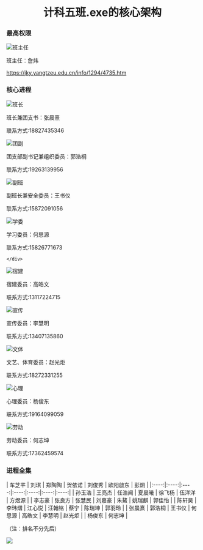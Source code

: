 <h1 style="text-align:center;font-weight:bold">计科五班.exe的核心架构</h1>
<h3 style="font-weight:bold;">最高权限</h3>
<div class="person-card">
    <div class="person-image">
        <img src="/images/l/l3.png" alt="班主任">
    </div>
    <div class="person-info">
        <p>班主任：詹炜</p>
        <a href="https://jky.yangtzeu.edu.cn/info/1294/4735.htm">https://jky.yangtzeu.edu.cn/info/1294/4735.htm</a>
    </div>
</div>
<h3 style="font-weight:bold;">核心进程</h3>
<div class="person-card">
    <div class="person-image">
        <img src="/images/l/l1.png" alt="班长">
    </div>
    <div class="person-info">
        <p>班长兼团支书：张晨熹</p>
        <p>联系方式:18827435346</p>
    </div>
</div>
<div class="person-card">
    <div class="person-image">
        <img src="/images/l/l2.png" alt="团副">
    </div>
    <div class="person-info">
        <p>团支部副书记兼组织委员：郭浩桐</p>
        <p>联系方式:19263139956</p>
    </div>
</div>
<div class="person-card">
    <div class="person-image">
        <img src="/images/l/l10.png" alt="副班">
    </div>
    <div class="person-info">
        <p>副班长兼安全委员：王书仪</p>
        <p>联系方式:15872091056</p>
    </div>
</div>
<div class="person-card">
    <div class="person-image">
        <img src="/images/l/l4.png" alt="学委">
    </div>
    <div class="person-info">
        <p>学习委员：何思源</p>
        <p>联系方式:15826771673</p>

    </div>
</div>
<div class="person-card">
    <div class="person-image">
        <img src="/images/l/l5.png" alt="宿建">
    </div>
    <div class="person-info">
        <p>宿建委员：高皓文</p>
        <p>联系方式:13117224715</p>
    </div>
</div>
<div class="person-card">
    <div class="person-image">
        <img src="/images/l/l6.png" alt="宣传">
    </div>
    <div class="person-info">
        <p>宣传委员：李慧明</p>
        <p>联系方式:13407135860</p>
    </div>
</div>
<div class="person-card">
    <div class="person-image">
        <img src="/images/l/l7.png" alt="文体">
    </div>
    <div class="person-info">
        <p>文艺、体育委员：赵光炬</p>
        <p>联系方式:18272331255</p>
    </div>
</div>
<div class="person-card">
    <div class="person-image">
        <img src="/images/l/l8.png" alt="心理">
    </div>
    <div class="person-info">
        <p>心理委员：杨俊东</p>
        <p>联系方式:19164099059</p>
    </div>
</div>
<div class="person-card">
    <div class="person-image">
        <img src="/images/l/l9.png" alt="劳动">
    </div>
    <div class="person-info">
        <p>劳动委员：何志坤</p>
        <p>联系方式:17362459574</p>
    </div>
</div>
<h3 style="font-weight:bold;">进程全集</h3>
| 车芝芊 | 刘琪 | 郑陶陶 | 贺依诺 | 刘俊秀 |  欧阳啟东 | 彭炯 |
|:----:|:----:|:----:|:----:|:----:|:----:|:----:|
| 孙玉浩 | 王亮杰 | 任浩闻 | 夏晨曦 | 徐飞杨 | 伍洋洋 | 方煜源 |
| 李志豪 | 张良方 | 张慧民 | 刘嘉豪 |  朱鰲  | 姚瑞麒 | 郭佳怡 |
| 陈轩昊 | 李玮熠 | 江心悦 | 汪翰铭 |  蔡宁  | 陈瑞坤 | 郭羽玲 |
| 张晨熹 | 郭浩桐 | 王书仪 | 何思源 | 高皓文 | 李慧明 | 赵光炬 |
| 杨俊东 | 何志坤 |
<div class="rank">
    <p>（注：排名不分先后）</p>
</div>
<div class="mascot">
    <img src="../images/littleprince10.png">
</div>